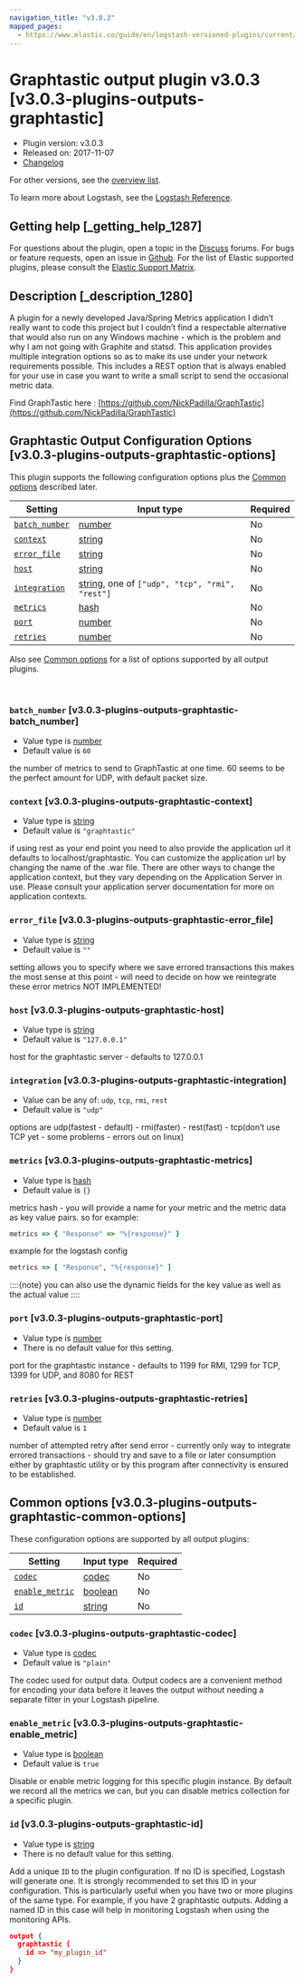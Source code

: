 ```yaml
---
navigation_title: "v3.0.3"
mapped_pages:
  - https://www.elastic.co/guide/en/logstash-versioned-plugins/current/v3.0.3-plugins-outputs-graphtastic.html
---
```


# Graphtastic output plugin v3.0.3 [v3.0.3-plugins-outputs-graphtastic]


* Plugin version: v3.0.3
* Released on: 2017-11-07
* [Changelog](https://github.com/logstash-plugins/logstash-output-graphtastic/blob/v3.0.3/CHANGELOG.md)

For other versions, see the [overview list](output-graphtastic-index.md).

To learn more about Logstash, see the [Logstash Reference](logstash://reference/index.md).

## Getting help [_getting_help_1287]

For questions about the plugin, open a topic in the [Discuss](http://discuss.elastic.co) forums. For bugs or feature requests, open an issue in [Github](https://github.com/logstash-plugins/logstash-output-graphtastic). For the list of Elastic supported plugins, please consult the [Elastic Support Matrix](https://www.elastic.co/support/matrix#matrix_logstash_plugins).


## Description [_description_1280]

A plugin for a newly developed Java/Spring Metrics application I didn’t really want to code this project but I couldn’t find a respectable alternative that would also run on any Windows machine - which is the problem and why I am not going with Graphite and statsd.  This application provides multiple integration options so as to make its use under your network requirements possible. This includes a REST option that is always enabled for your use in case you want to write a small script to send the occasional metric data.

Find GraphTastic here : [https://github.com/NickPadilla/GraphTastic](https://github.com/NickPadilla/GraphTastic)


## Graphtastic Output Configuration Options [v3.0.3-plugins-outputs-graphtastic-options]

This plugin supports the following configuration options plus the [Common options](v3-0-3-plugins-outputs-graphtastic.md#v3.0.3-plugins-outputs-graphtastic-common-options) described later.

| Setting | Input type | Required |
| --- | --- | --- |
| [`batch_number`](v3-0-3-plugins-outputs-graphtastic.md#v3.0.3-plugins-outputs-graphtastic-batch_number) | [number](logstash://reference/configuration-file-structure.md#number) | No |
| [`context`](v3-0-3-plugins-outputs-graphtastic.md#v3.0.3-plugins-outputs-graphtastic-context) | [string](logstash://reference/configuration-file-structure.md#string) | No |
| [`error_file`](v3-0-3-plugins-outputs-graphtastic.md#v3.0.3-plugins-outputs-graphtastic-error_file) | [string](logstash://reference/configuration-file-structure.md#string) | No |
| [`host`](v3-0-3-plugins-outputs-graphtastic.md#v3.0.3-plugins-outputs-graphtastic-host) | [string](logstash://reference/configuration-file-structure.md#string) | No |
| [`integration`](v3-0-3-plugins-outputs-graphtastic.md#v3.0.3-plugins-outputs-graphtastic-integration) | [string](logstash://reference/configuration-file-structure.md#string), one of `["udp", "tcp", "rmi", "rest"]` | No |
| [`metrics`](v3-0-3-plugins-outputs-graphtastic.md#v3.0.3-plugins-outputs-graphtastic-metrics) | [hash](logstash://reference/configuration-file-structure.md#hash) | No |
| [`port`](v3-0-3-plugins-outputs-graphtastic.md#v3.0.3-plugins-outputs-graphtastic-port) | [number](logstash://reference/configuration-file-structure.md#number) | No |
| [`retries`](v3-0-3-plugins-outputs-graphtastic.md#v3.0.3-plugins-outputs-graphtastic-retries) | [number](logstash://reference/configuration-file-structure.md#number) | No |

Also see [Common options](v3-0-3-plugins-outputs-graphtastic.md#v3.0.3-plugins-outputs-graphtastic-common-options) for a list of options supported by all output plugins.

 

### `batch_number` [v3.0.3-plugins-outputs-graphtastic-batch_number]

* Value type is [number](logstash://reference/configuration-file-structure.md#number)
* Default value is `60`

the number of metrics to send to GraphTastic at one time. 60 seems to be the perfect amount for UDP, with default packet size.


### `context` [v3.0.3-plugins-outputs-graphtastic-context]

* Value type is [string](logstash://reference/configuration-file-structure.md#string)
* Default value is `"graphtastic"`

if using rest as your end point you need to also provide the application url it defaults to localhost/graphtastic.  You can customize the application url by changing the name of the .war file.  There are other ways to change the application context, but they vary depending on the Application Server in use. Please consult your application server documentation for more on application contexts.


### `error_file` [v3.0.3-plugins-outputs-graphtastic-error_file]

* Value type is [string](logstash://reference/configuration-file-structure.md#string)
* Default value is `""`

setting allows you to specify where we save errored transactions this makes the most sense at this point - will need to decide on how we reintegrate these error metrics NOT IMPLEMENTED!


### `host` [v3.0.3-plugins-outputs-graphtastic-host]

* Value type is [string](logstash://reference/configuration-file-structure.md#string)
* Default value is `"127.0.0.1"`

host for the graphtastic server - defaults to 127.0.0.1


### `integration` [v3.0.3-plugins-outputs-graphtastic-integration]

* Value can be any of: `udp`, `tcp`, `rmi`, `rest`
* Default value is `"udp"`

options are udp(fastest - default) - rmi(faster) - rest(fast) - tcp(don’t use TCP yet - some problems - errors out on linux)


### `metrics` [v3.0.3-plugins-outputs-graphtastic-metrics]

* Value type is [hash](logstash://reference/configuration-file-structure.md#hash)
* Default value is `{}`

metrics hash - you will provide a name for your metric and the metric data as key value pairs.  so for example:

```ruby
metrics => { "Response" => "%{response}" }
```

example for the logstash config

```ruby
metrics => [ "Response", "%{response}" ]
```

::::{note}
you can also use the dynamic fields for the key value as well as the actual value
::::



### `port` [v3.0.3-plugins-outputs-graphtastic-port]

* Value type is [number](logstash://reference/configuration-file-structure.md#number)
* There is no default value for this setting.

port for the graphtastic instance - defaults to 1199 for RMI, 1299 for TCP, 1399 for UDP, and 8080 for REST


### `retries` [v3.0.3-plugins-outputs-graphtastic-retries]

* Value type is [number](logstash://reference/configuration-file-structure.md#number)
* Default value is `1`

number of attempted retry after send error - currently only way to integrate errored transactions - should try and save to a file or later consumption either by graphtastic utility or by this program after connectivity is ensured to be established.



## Common options [v3.0.3-plugins-outputs-graphtastic-common-options]

These configuration options are supported by all output plugins:

| Setting | Input type | Required |
| --- | --- | --- |
| [`codec`](v3-0-3-plugins-outputs-graphtastic.md#v3.0.3-plugins-outputs-graphtastic-codec) | [codec](logstash://reference/configuration-file-structure.md#codec) | No |
| [`enable_metric`](v3-0-3-plugins-outputs-graphtastic.md#v3.0.3-plugins-outputs-graphtastic-enable_metric) | [boolean](logstash://reference/configuration-file-structure.md#boolean) | No |
| [`id`](v3-0-3-plugins-outputs-graphtastic.md#v3.0.3-plugins-outputs-graphtastic-id) | [string](logstash://reference/configuration-file-structure.md#string) | No |

### `codec` [v3.0.3-plugins-outputs-graphtastic-codec]

* Value type is [codec](logstash://reference/configuration-file-structure.md#codec)
* Default value is `"plain"`

The codec used for output data. Output codecs are a convenient method for encoding your data before it leaves the output without needing a separate filter in your Logstash pipeline.


### `enable_metric` [v3.0.3-plugins-outputs-graphtastic-enable_metric]

* Value type is [boolean](logstash://reference/configuration-file-structure.md#boolean)
* Default value is `true`

Disable or enable metric logging for this specific plugin instance. By default we record all the metrics we can, but you can disable metrics collection for a specific plugin.


### `id` [v3.0.3-plugins-outputs-graphtastic-id]

* Value type is [string](logstash://reference/configuration-file-structure.md#string)
* There is no default value for this setting.

Add a unique `ID` to the plugin configuration. If no ID is specified, Logstash will generate one. It is strongly recommended to set this ID in your configuration. This is particularly useful when you have two or more plugins of the same type. For example, if you have 2 graphtastic outputs. Adding a named ID in this case will help in monitoring Logstash when using the monitoring APIs.

```json
output {
  graphtastic {
    id => "my_plugin_id"
  }
}
```



